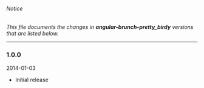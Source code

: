 ###### Notice ######

*This file documents the changes in **angular-brunch-pretty_birdy** versions that are listed below.*

* * *

### 1.0.0 ###

2014-01-03

+ Initial release
